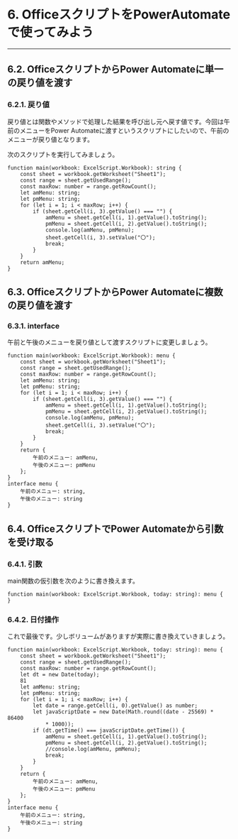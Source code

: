 # 6. OfficeスクリプトをPowerAutomateで使ってみよう
***
## 6.2. OfficeスクリプトからPower Automateに単⼀の戻り値を渡す

### 6.2.1. 戻り値

戻り値とは関数やメソッドで処理した結果を呼び出し元へ戻す値です。今回は午前のメニューをPower Automateに渡すというスクリプトにしたいので、午前のメニューが戻り値となります。

次のスクリプトを実⾏してみましょう。

```tsx
function main(workbook: ExcelScript.Workbook): string {
    const sheet = workbook.getWorksheet("Sheet1");
    const range = sheet.getUsedRange();
    const maxRow: number = range.getRowCount();
    let amMenu: string;
    let pmMenu: string;
    for (let i = 1; i < maxRow; i++) {
        if (sheet.getCell(i, 3).getValue() === "") {
            amMenu = sheet.getCell(i, 1).getValue().toString();
            pmMenu = sheet.getCell(i, 2).getValue().toString();
            console.log(amMenu, pmMenu);
            sheet.getCell(i, 3).setValue("〇");
            break;
        }
    }
    return amMenu;
}
```

## 6.3. OfficeスクリプトからPower Automateに複数の戻り値を渡す

### 6.3.1. interface

午前と午後のメニューを戻り値として渡すスクリプトに変更しましょう。

```tsx
function main(workbook: ExcelScript.Workbook): menu {
    const sheet = workbook.getWorksheet("Sheet1");
    const range = sheet.getUsedRange();
    const maxRow: number = range.getRowCount();
    let amMenu: string;
    let pmMenu: string;
    for (let i = 1; i < maxRow; i++) {
        if (sheet.getCell(i, 3).getValue() === "") {
            amMenu = sheet.getCell(i, 1).getValue().toString();
            pmMenu = sheet.getCell(i, 2).getValue().toString();
            console.log(amMenu, pmMenu);
            sheet.getCell(i, 3).setValue("〇");
            break;
        }
    }
    return {
        午前のメニュー: amMenu,
        午後のメニュー: pmMenu
    };
}
interface menu {
    午前のメニュー: string,
    午後のメニュー: string
}
```

## 6.4. OfficeスクリプトでPower Automateから引数を受け取る

### 6.4.1. 引数

main関数の仮引数を次のように書き換えます。

```tsx
function main(workbook: ExcelScript.Workbook, today: string): menu {
}
```

### 6.4.2. ⽇付操作

これで最後です。少しボリュームがありますが実際に書き換えていきましょう。

```tsx
function main(workbook: ExcelScript.Workbook, today: string): menu {
    const sheet = workbook.getWorksheet("Sheet1");
    const range = sheet.getUsedRange();
    const maxRow: number = range.getRowCount();
    let dt = new Date(today);
    81
    let amMenu: string;
    let pmMenu: string;
    for (let i = 1; i < maxRow; i++) {
        let date = range.getCell(i, 0).getValue() as number;
        let javaScriptDate = new Date(Math.round((date - 25569) * 86400
            * 1000));
        if (dt.getTime() === javaScriptDate.getTime()) {
            amMenu = sheet.getCell(i, 1).getValue().toString();
            pmMenu = sheet.getCell(i, 2).getValue().toString();
            //console.log(amMenu, pmMenu);
            break;
        }
    }
    return {
        午前のメニュー: amMenu,
        午後のメニュー: pmMenu
    };
}
interface menu {
    午前のメニュー: string,
    午後のメニュー: string
}
```
